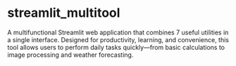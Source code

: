# streamlit_multitool
A multifunctional Streamlit web application that combines 7 useful utilities in a single interface. Designed for productivity, learning, and convenience, this tool allows users to perform daily tasks quickly—from basic calculations to image processing and weather forecasting.
